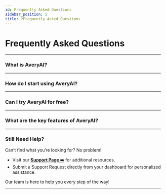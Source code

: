 ```yaml
---
id: Frequently Asked Questions
sidebar_position: 5
title: ❓Frequently Asked Questions
---
```


# Frequently Asked Questions

---

### What is AveryAI?

---

### How do I start using AveryAI?

---

### Can I try AveryAI for free?

---

### What are the key features of AveryAI?

---

### Still Need Help?

Can’t find what you’re looking for? No problem!

- Visit our **[Support Page ➡️](tbd)** for additional resources.
- Submit a Support Request directly from your dashboard for personalized assistance.

Our team is here to help you every step of the way!

---
